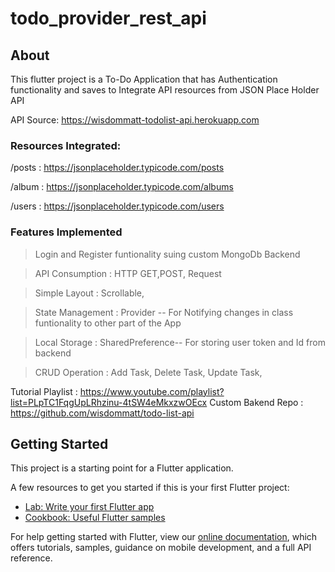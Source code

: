 # todo_provider_rest_api

## About
This flutter project is a To-Do Application that has Authentication functionality and saves  to Integrate API resources from JSON Place Holder API

API Source: https://wisdommatt-todolist-api.herokuapp.com

### Resources Integrated:
/posts  :  https://jsonplaceholder.typicode.com/posts

/album  :  https://jsonplaceholder.typicode.com/albums

/users  : https://jsonplaceholder.typicode.com/users

### Features Implemented
> Login and Register funtionality suing custom MongoDb Backend

> API Consumption : HTTP GET,POST, Request

> Simple Layout : Scrollable,

> State Management : Provider -- For Notifying changes in class funtionality to other part of the App

> Local Storage : SharedPreference-- For storing user token and Id from backend

> CRUD Operation :  Add Task, Delete Task, Update Task,



Tutorial Playlist : https://www.youtube.com/playlist?list=PLpTC1FqgUpLRhzinu-4tSW4eMkxzwOEcx
Custom Bakend Repo : https://github.com/wisdommatt/todo-list-api


## Getting Started

This project is a starting point for a Flutter application.

A few resources to get you started if this is your first Flutter project:

- [Lab: Write your first Flutter app](https://flutter.dev/docs/get-started/codelab)
- [Cookbook: Useful Flutter samples](https://flutter.dev/docs/cookbook)

For help getting started with Flutter, view our
[online documentation](https://flutter.dev/docs), which offers tutorials,
samples, guidance on mobile development, and a full API reference.
